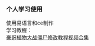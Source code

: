 ### 个人学习使用
使用易语言和ce制作<br>
学习教程：
<br>
[豪哥植物大战僵尸修改教程视频合集](https://www.bilibili.com/video/BV1te4y1U7Jn/?p=7&vd_source=0f744f840e0cac682ed150d4d5489977)
